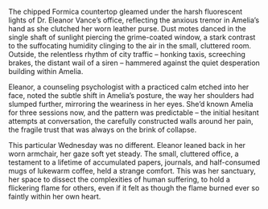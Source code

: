 The chipped Formica countertop gleamed under the harsh fluorescent lights of Dr. Eleanor Vance’s office, reflecting the anxious tremor in Amelia’s hand as she clutched her worn leather purse.  Dust motes danced in the single shaft of sunlight piercing the grime-coated window, a stark contrast to the suffocating humidity clinging to the air in the small, cluttered room.  Outside, the relentless rhythm of city traffic – honking taxis, screeching brakes, the distant wail of a siren – hammered against the quiet desperation building within Amelia.

Eleanor, a counseling psychologist with a practiced calm etched into her face, noted the subtle shift in Amelia’s posture, the way her shoulders had slumped further, mirroring the weariness in her eyes.  She’d known Amelia for three sessions now, and the pattern was predictable – the initial hesitant attempts at conversation, the carefully constructed walls around her pain, the fragile trust that was always on the brink of collapse.

This particular Wednesday was no different.  Eleanor leaned back in her worn armchair, her gaze soft yet steady. The small, cluttered office,  a testament to a lifetime of accumulated papers, journals, and half-consumed mugs of lukewarm coffee, held a strange comfort.  This was her sanctuary, her space to dissect the complexities of human suffering, to hold a flickering flame for others, even if it felt as though the flame burned ever so faintly within her own heart.
